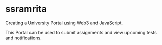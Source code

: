# ssramrita

Creating a University Portal using Web3 and JavaScript. 

This Portal can be used to submit assignments and view upcoming tests and notifications.
